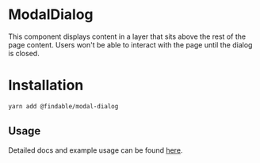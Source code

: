 # ModalDialog

This component displays content in a layer that sits above the rest of the page content. Users won't be able to interact with the page until the dialog is closed.

# Installation

```sh
yarn add @findable/modal-dialog
```

## Usage

Detailed docs and example usage can be found [here](https://atlaskit.atlassian.com/packages/core/modal-dialog).
